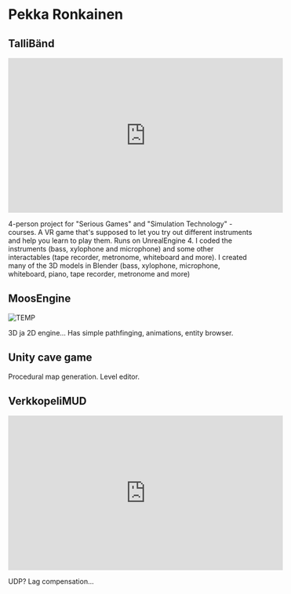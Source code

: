 # Pekka Ronkainen

## TalliBänd

<html>
<body>  
<iframe width="560" height="315" src="https://www.youtube.com/embed/nUWSJ9b5IQo" frameborder="0" allow="accelerometer; autoplay; encrypted-media; gyroscope; picture-in-picture" allowfullscreen></iframe>
<br>
</body>
</html>

4-person project for "Serious Games" and "Simulation Technology" -courses.
A VR game that's supposed to let you try out different instruments and help you learn to play them.
Runs on UnrealEngine 4.
I coded the instruments (bass, xylophone and microphone) and some other interactables (tape recorder, metronome, whiteboard and more).
I created many of the 3D models in Blender (bass, xylophone, microphone, whiteboard, piano, tape recorder, metronome and more)


## MoosEngine

![TEMP](https://upload.wikimedia.org/wikipedia/commons/2/2c/Rotating_earth_%28large%29.gif)

3D ja 2D engine...
Has simple pathfinging, animations, entity browser.

## Unity cave game

Procedural map generation.
Level editor.

## VerkkopeliMUD

<html>
<body>
<iframe width="560" height="315" src="https://www.youtube.com/embed/uCGWIYSrQ-8" frameborder="0" allow="accelerometer; autoplay; encrypted-media; gyroscope; picture-in-picture" allowfullscreen></iframe>
</body>
</html>

UDP? Lag compensation...

